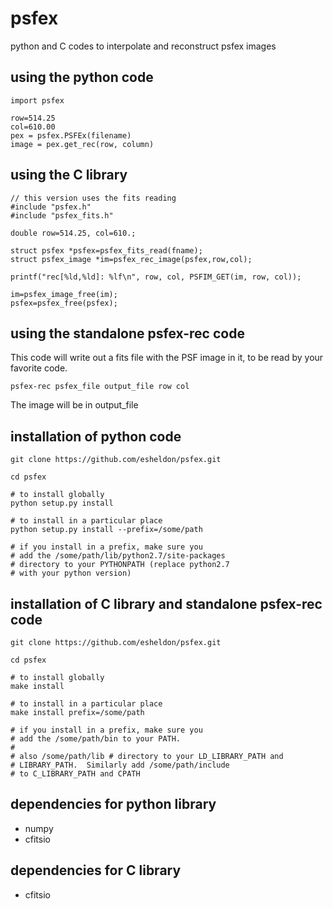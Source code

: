 psfex
=====

python and C codes to interpolate and reconstruct psfex images

using the python code
---------------------

    import psfex

    row=514.25
    col=610.00
    pex = psfex.PSFEx(filename)
    image = pex.get_rec(row, column)

using the C library
-------------------

    // this version uses the fits reading
    #include "psfex.h"
    #include "psfex_fits.h"

    double row=514.25, col=610.;

    struct psfex *psfex=psfex_fits_read(fname);
    struct psfex_image *im=psfex_rec_image(psfex,row,col);

    printf("rec[%ld,%ld]: %lf\n", row, col, PSFIM_GET(im, row, col));

    im=psfex_image_free(im);
    psfex=psfex_free(psfex);

using the standalone psfex-rec code
----------------------------------

This code will write out a fits file with the PSF image in it,
to be read by your favorite code.

    psfex-rec psfex_file output_file row col

The image will be in output_file

installation of python code
----------------------------

    git clone https://github.com/esheldon/psfex.git

    cd psfex

    # to install globally
    python setup.py install

    # to install in a particular place
    python setup.py install --prefix=/some/path

    # if you install in a prefix, make sure you
    # add the /some/path/lib/python2.7/site-packages
    # directory to your PYTHONPATH (replace python2.7
    # with your python version)

installation of C library and standalone psfex-rec code
------------------------------------------------------

    git clone https://github.com/esheldon/psfex.git

    cd psfex

    # to install globally
    make install

    # to install in a particular place
    make install prefix=/some/path

    # if you install in a prefix, make sure you
    # add the /some/path/bin to your PATH.
    #
    # also /some/path/lib # directory to your LD_LIBRARY_PATH and
    # LIBRARY_PATH.  Similarly add /some/path/include
    # to C_LIBRARY_PATH and CPATH


dependencies for python library
-------------------------------

- numpy
- cfitsio

dependencies for C library
-------------------------------

- cfitsio
